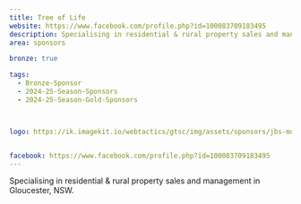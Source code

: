 ```yaml
---
title: Tree of Life
website: https://www.facebook.com/profile.php?id=100083709183495
description: Specialising in residential & rural property sales and management in Gloucester, NSW.
area: sponsors

bronze: true

tags:
  - Bronze-Sponsor
  - 2024-25-Season-Sponsors
  - 2024-25-Season-Gold-Sponsors



logo: https://ik.imagekit.io/webtactics/gtsc/img/assets/sponsors/jbs-mowing-400x400


facebook: https://www.facebook.com/profile.php?id=100083709183495
---
```




Specialising in residential & rural property sales and management in Gloucester, NSW.
